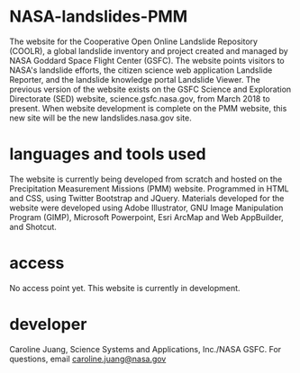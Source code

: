 # NASA-landslides-PMM
The website for the Cooperative Open Online Landslide Repository (COOLR), a global landslide inventory and project created and managed by NASA Goddard Space Flight Center (GSFC). The website points visitors to NASA's landslide efforts, the citizen science web application Landslide Reporter, and the landslide knowledge portal Landslide Viewer. The previous version of the website exists on the GSFC Science and Exploration Directorate (SED) website, science.gsfc.nasa.gov, from March 2018 to present. When website development is complete on the PMM website, this new site will be the new landslides.nasa.gov site.

# languages and tools used
The website is currently being developed from scratch and hosted on the Precipitation Measurement Missions (PMM) website. Programmed in HTML and CSS, using Twitter Bootstrap and JQuery. Materials developed for the website were developed using Adobe Illustrator, GNU Image Manipulation Program (GIMP), Microsoft Powerpoint, Esri ArcMap and Web AppBuilder, and Shotcut.

# access
No access point yet. This website is currently in development.

# developer
Caroline Juang, Science Systems and Applications, Inc./NASA GSFC.
For questions, email caroline.juang@nasa.gov
